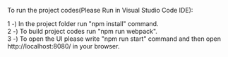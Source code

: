 To run the project codes(Please Run in Visual Studio Code IDE):

1 -) In the project folder run "npm install" command.<br>
2 -) To build project codes run "npm run webpack".<br>
3 -) To open the UI please write  "npm run start" command and then open http://localhost:8080/ in your browser.
